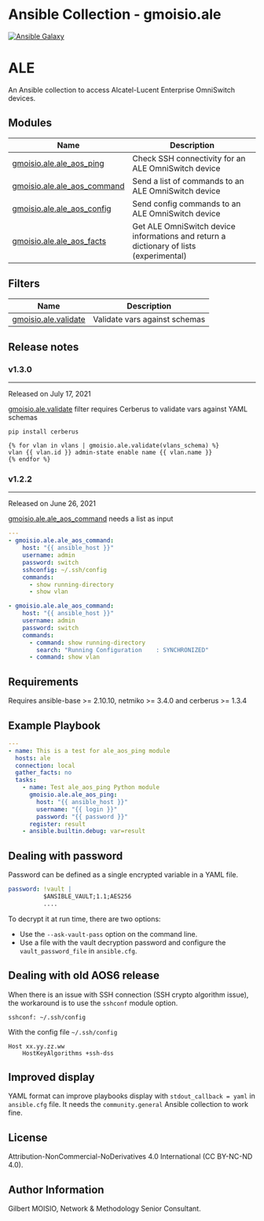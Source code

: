 # Ansible Collection - gmoisio.ale

[![Ansible Galaxy](https://img.shields.io/badge/ansible--galaxy-gmoisio.ale-blue.svg)](https://galaxy.ansible.com/gmoisio/gmoisio.ale)

# ALE

An Ansible collection to access Alcatel-Lucent Enterprise OmniSwitch devices.

## Modules

| Name                                                                                                                 | Description                                                                            |
| -------------------------------------------------------------------------------------------------------------------- | -------------------------------------------------------------------------------------- |
| [gmoisio.ale.ale_aos_ping](https://github.com/gmoisio/gmoisio.ale/blob/main/docs/gmoisio.ale.ale_aos_ping.rst)       | Check SSH connectivity for an ALE OmniSwitch device                                    |
| [gmoisio.ale.ale_aos_command](https://github.com/gmoisio/gmoisio.ale/blob/main/docs/gmoisio.ale.ale_aos_command.rst) | Send a list of commands to an ALE OmniSwitch device                                    |
| [gmoisio.ale.ale_aos_config](https://github.com/gmoisio/gmoisio.ale/blob/main/docs/gmoisio.ale.ale_aos_config.rst)   | Send config commands to an ALE OmniSwitch device                                       |
| [gmoisio.ale.ale_aos_facts](https://github.com/gmoisio/gmoisio.ale/blob/main/docs/gmoisio.ale.ale_aos_facts.rst)     | Get ALE OmniSwitch device informations and return a dictionary of lists (experimental) |

## Filters

| Name                                                                                                   | Description                   |
| ------------------------------------------------------------------------------------------------------ | ----------------------------- |
| [gmoisio.ale.validate](https://github.com/gmoisio/gmoisio.ale/blob/main/docs/gmoisio.ale.validate.rst) | Validate vars against schemas |

## Release notes

### v1.3.0
---
Released on July 17, 2021

[gmoisio.ale.validate](https://github.com/gmoisio/gmoisio.ale/blob/main/docs/gmoisio.ale.validate.rst) filter requires Cerberus to validate vars against YAML schemas

~~~~shell
pip install cerberus
~~~~

~~~~jinja
{% for vlan in vlans | gmoisio.ale.validate(vlans_schema) %}
vlan {{ vlan.id }} admin-state enable name {{ vlan.name }}
{% endfor %}
~~~~

### v1.2.2
---
Released on June 26, 2021

[gmoisio.ale.ale_aos_command](https://github.com/gmoisio/gmoisio.ale/blob/main/docs/gmoisio.ale.ale_aos_command.rst) needs a list as input

~~~~yaml
---
- gmoisio.ale.ale_aos_command: 
    host: "{{ ansible_host }}"
    username: admin
    password: switch
    sshconfig: ~/.ssh/config
    commands:
      - show running-directory
      - show vlan

- gmoisio.ale.ale_aos_command: 
    host: "{{ ansible_host }}"
    username: admin
    password: switch
    commands:
      - command: show running-directory
        search: "Running Configuration    : SYNCHRONIZED"
      - command: show vlan
~~~~


## Requirements

Requires ansible-base >= 2.10.10, netmiko >= 3.4.0 and cerberus >= 1.3.4

## Example Playbook

~~~~yaml
---
- name: This is a test for ale_aos_ping module
  hosts: ale
  connection: local
  gather_facts: no
  tasks:
    - name: Test ale_aos_ping Python module
      gmoisio.ale.ale_aos_ping: 
        host: "{{ ansible_host }}"
        username: "{{ login }}"
        password: "{{ password }}"
      register: result
    - ansible.builtin.debug: var=result
~~~~

## Dealing with password

Password can be defined as a single encrypted variable in a YAML file.

~~~~yaml
password: !vault |
          $ANSIBLE_VAULT;1.1;AES256
          ....
~~~~

To decrypt it at run time, there are two options:
- Use the `--ask-vault-pass` option on the command line.
- Use a file with the vault decryption password and configure the `vault_password_file` in `ansible.cfg`.

## Dealing with old AOS6 release

When there is an issue with SSH connection (SSH crypto algorithm issue), the workaround is to use the `sshconf` module option.

~~~~
sshconf: ~/.ssh/config
~~~~

With the config file `~/.ssh/config`

~~~~
Host xx.yy.zz.ww
    HostKeyAlgorithms +ssh-dss
~~~~

## Improved display

YAML format can improve playbooks display with `stdout_callback = yaml` in `ansible.cfg` file.
It needs the `community.general` Ansible collection to work fine.

## License

Attribution-NonCommercial-NoDerivatives 4.0 International (CC BY-NC-ND 4.0).

## Author Information

Gilbert MOISIO, Network & Methodology Senior Consultant.